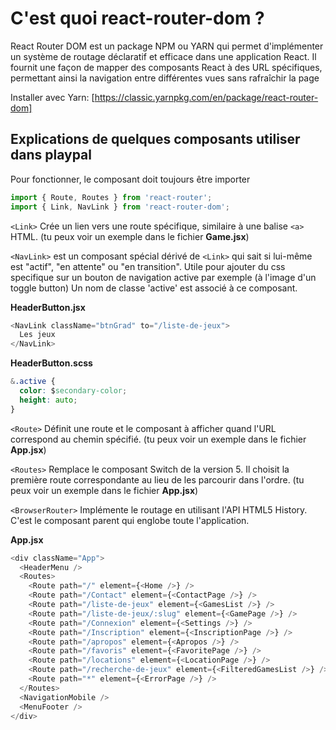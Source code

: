 # C'est quoi react-router-dom ?

React Router DOM est un package NPM ou YARN qui permet d'implémenter un système de routage déclaratif et efficace dans une application React. Il fournit une façon de mapper des composants React à des URL spécifiques, permettant ainsi la navigation entre différentes vues sans rafraîchir la page

Installer avec Yarn: [https://classic.yarnpkg.com/en/package/react-router-dom]

## Explications de quelques composants utiliser dans playpal

Pour fonctionner, le composant doit toujours être importer

```js
import { Route, Routes } from 'react-router';
import { Link, NavLink } from 'react-router-dom';
```

`<Link>`
Crée un lien vers une route spécifique, similaire à une balise `<a>` HTML.
(tu peux voir un exemple dans le fichier **Game.jsx**)

`<NavLink>`
est un composant spécial dérivé de `<Link>` qui sait si lui-même est "actif", "en attente" ou "en transition".
Utile pour ajouter du css specifique sur un bouton de navigation active par exemple (à l'image d'un toggle button) Un nom de classe 'active' est associé à ce composant.

**HeaderButton.jsx**

```js
<NavLink className="btnGrad" to="/liste-de-jeux">
  Les jeux
</NavLink>
```

**HeaderButton.scss**

```css
&.active {
  color: $secondary-color;
  height: auto;
}
```

`<Route>`
Définit une route et le composant à afficher quand l'URL correspond au chemin spécifié.
(tu peux voir un exemple dans le fichier **App.jsx**)

`<Routes>`
Remplace le composant Switch de la version 5. Il choisit la première route correspondante au lieu de les parcourir dans l'ordre. (tu peux voir un exemple dans le fichier **App.jsx**)

`<BrowserRouter>`
Implémente le routage en utilisant l'API HTML5 History. C'est le composant parent qui englobe toute l'application.

**App.jsx**

```js
<div className="App">
  <HeaderMenu />
  <Routes>
    <Route path="/" element={<Home />} />
    <Route path="/Contact" element={<ContactPage />} />
    <Route path="/liste-de-jeux" element={<GamesList />} />
    <Route path="/liste-de-jeux/:slug" element={<GamePage />} />
    <Route path="/Connexion" element={<Settings />} />
    <Route path="/Inscription" element={<InscriptionPage />} />
    <Route path="/apropos" element={<Apropos />} />
    <Route path="/favoris" element={<FavoritePage />} />
    <Route path="/locations" element={<LocationPage />} />
    <Route path="/recherche-de-jeux" element={<FilteredGamesList />} />
    <Route path="*" element={<ErrorPage />} />
  </Routes>
  <NavigationMobile />
  <MenuFooter />
</div>
```